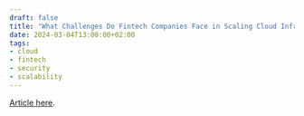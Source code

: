 ```yaml
---
draft: false
title: "What Challenges Do Fintech Companies Face in Scaling Cloud Infrastructure?"
date: 2024-03-04T13:00:00+02:00
tags:
- cloud
- fintech
- security
- scalability
---
```


[Article here](https://selleo.com/blog/what-challenges-do-fintech-companies-face-in-scaling-cloud-infrastructure?utm_source=qbart.dev&utm_campaign=qbart.dev).
